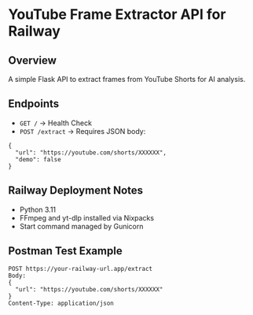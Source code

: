 # YouTube Frame Extractor API for Railway

## Overview
A simple Flask API to extract frames from YouTube Shorts for AI analysis.

## Endpoints
- `GET /` → Health Check
- `POST /extract` → Requires JSON body:
```
{
  "url": "https://youtube.com/shorts/XXXXXX",
  "demo": false
}
```

## Railway Deployment Notes
- Python 3.11
- FFmpeg and yt-dlp installed via Nixpacks
- Start command managed by Gunicorn

## Postman Test Example
```
POST https://your-railway-url.app/extract
Body:
{
  "url": "https://youtube.com/shorts/XXXXXX"
}
Content-Type: application/json
```